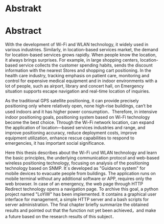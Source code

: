 # Abstrakt


# Abstract
With the development of Wi-Fi and WLAN technology, it widely used in various industries. Similarly, in location-based services market, the demand for location-based services grows rapidly. When people know the location, it always brings surprises. For example, in large shopping centers, location-based service collects the customer spending habits, sends the discount information with the nearest Stores and shopping cart positioning. In the health care industry, tracking emphasis on patient care, monitoring and control for expensive medical equipment and in indoor environments with a lot of people, such as airport, library and concert hall, on Emergency situation supports escape navigation and real-time location of inquiries.  

As the traditional GPS satellite positioning, it can provide precisely positioning only where relatively open, none high-rise buildings, can’t be used indoors and it has higher power consumption．Therefore, in intensive indoor positioning goals, positioning system based on Wi-Fi technology become the best choice. Through the Wi-Fi network location, can expand the application of location—based services industries and range, and improve positioning accuracy, reduce deployment costs, improve equipment utilization, enhance rescue capabilities to respond to emergencies, it has important social significance.  

Here this thesis describes about the Wi-Fi und WLAN technology and learn the basic principles, the underlying communication protocol and web-based wireless positioning technology, focusing on analysis of the positioning technology based on SNMP. It´s developed as "Guidance system" for mobile devices to evacuate people from buildings. The application runs on mobile terminal without any additional software or APP, requires only the web browser. In case of an emergency, the web page through HTTP Redirect technology opens a navigation page.
To archive this goal, a python project named "LoYiW" has been implemented. It contains a graphical user interface for management, a simple HTTP server and a bash scripts for server administration. The final chapter briefly summarize the obtained results and pointed out that the function not yet been achieved，and make a future based on the research results of this subject．

